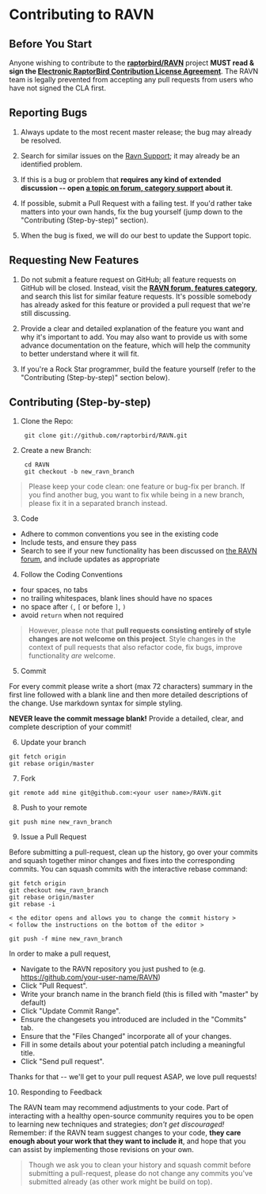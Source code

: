 # Contributing to RAVN

## Before You Start

Anyone wishing to contribute to the **[raptorbird/RAVN](https://github.com/raptorbird/RAVN)** project **MUST read & sign the [Electronic RaptorBird Contribution License Agreement](http://www.goravn.com/gpage/contributer-license-agreement)**. The RAVN team is legally prevented from accepting any pull requests from users who have not signed the CLA first.

## Reporting Bugs

1. Always update to the most recent master release; the bug may already be resolved.

2. Search for similar issues on the [Ravn Support][s]; it may already be an identified problem.

4. If this is a bug or problem that **requires any kind of extended discussion -- open [a topic on forum, category support][s] about it**.

5. If possible, submit a Pull Request with a failing test. If you'd rather take matters into your own hands, fix the bug yourself (jump down to the "Contributing (Step-by-step)" section).

6. When the bug is fixed, we will do our best to update the Support topic.

## Requesting New Features

1. Do not submit a feature request on GitHub; all feature requests on GitHub will be closed. Instead, visit the **[RAVN forum, features category](https://forum.goravn.com/c/features)**, and search this list for similar feature requests. It's possible somebody has already asked for this feature or provided a pull request that we're still discussing.

2. Provide a clear and detailed explanation of the feature you want and why it's important to add. You may also want to provide us with some advance documentation on the feature, which will help the community to better understand where it will fit.

3. If you're a Rock Star programmer, build the feature yourself (refer to the "Contributing (Step-by-step)" section below).

## Contributing (Step-by-step)

1. Clone the Repo:

        git clone git://github.com/raptorbird/RAVN.git

2. Create a new Branch:

        cd RAVN
        git checkout -b new_ravn_branch

 > Please keep your code clean: one feature or bug-fix per branch. If you find another bug, you want to fix while being in a new branch, please fix it in a separated branch instead.

3. Code
  * Adhere to common conventions you see in the existing code
  * Include tests, and ensure they pass
  * Search to see if your new functionality has been discussed on [the RAVN forum](https://forum.goravn.com/c/features), and include updates as appropriate

4. Follow the Coding Conventions
  * four spaces, no tabs
  * no trailing whitespaces, blank lines should have no spaces
  * no space after `(`, `[` or before `]`, `)`
  * avoid `return` when not required

  > However, please note that **pull requests consisting entirely of style changes are not welcome on this project**. Style changes in the context of pull requests that also refactor code, fix bugs, improve functionality *are* welcome.

5. Commit

  For every commit please write a short (max 72 characters) summary in the first line followed with a blank line and then more detailed descriptions of the change. Use markdown syntax for simple styling.

  **NEVER leave the commit message blank!** Provide a detailed, clear, and complete description of your commit!


6. Update your branch

  ```
  git fetch origin
  git rebase origin/master
  ```

7. Fork

  ```
  git remote add mine git@github.com:<your user name>/RAVN.git
  ```

8. Push to your remote

  ```
  git push mine new_ravn_branch
  ```

9. Issue a Pull Request

  Before submitting a pull-request, clean up the history, go over your commits and squash together minor changes and fixes into the corresponding commits. You can squash commits with the interactive rebase command:

  ```
  git fetch origin
  git checkout new_ravn_branch
  git rebase origin/master
  git rebase -i

  < the editor opens and allows you to change the commit history >
  < follow the instructions on the bottom of the editor >

  git push -f mine new_ravn_branch
  ```


  In order to make a pull request,
  * Navigate to the RAVN repository you just pushed to (e.g. https://github.com/your-user-name/RAVN)
  * Click "Pull Request".
  * Write your branch name in the branch field (this is filled with "master" by default)
  * Click "Update Commit Range".
  * Ensure the changesets you introduced are included in the "Commits" tab.
  * Ensure that the "Files Changed" incorporate all of your changes.
  * Fill in some details about your potential patch including a meaningful title.
  * Click "Send pull request".

  Thanks for that -- we'll get to your pull request ASAP, we love pull requests!

10. Responding to Feedback

  The RAVN team may recommend adjustments to your code. Part of interacting with a healthy open-source community requires you to be open to learning new techniques and strategies; *don't get discouraged!* Remember: if the RAVN team suggest changes to your code, **they care enough about your work that they want to include it**, and hope that you can assist by implementing those revisions on your own.

  > Though we ask you to clean your history and squash commit before submitting a pull-request, please do not change any commits you've submitted already (as other work might be build on top).



[s]: https://forum.goravn.com/c/support
